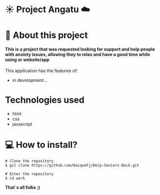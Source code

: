 # ☀️ Project Angatu ☁️


# 📕 About this project 

#### This is a project that was requested looking for support and help people with anxiety issues, allowing they to relax and have a good time while using or website/app

This application has the features of:
 - in development...


# Technologies used
 - html
 - css
 - javascript 



# 💻 How to install?


```
# Clone the repository
$ git clone https://github.com/KaiqueFj/Help-Seniors-Back.git

# Enter the repository
$ cd work

```
**That´s all folks ;)**